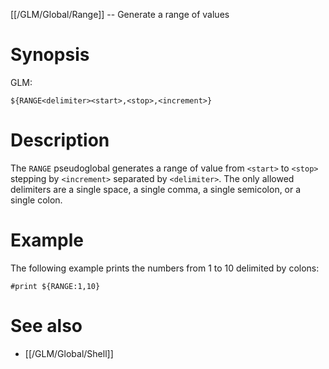 [[/GLM/Global/Range]] -- Generate a range of values

# Synopsis

GLM:

~~~
${RANGE<delimiter><start>,<stop>,<increment>}
~~~

# Description

The `RANGE` pseudoglobal generates a range of value from `<start>` to `<stop>` stepping by `<increment>` separated by `<delimiter>`. The only allowed delimiters are a single space, a single comma, a single semicolon, or a single colon.

# Example

The following example prints the numbers from 1 to 10 delimited by colons:

~~~
#print ${RANGE:1,10}
~~~

# See also

* [[/GLM/Global/Shell]]
